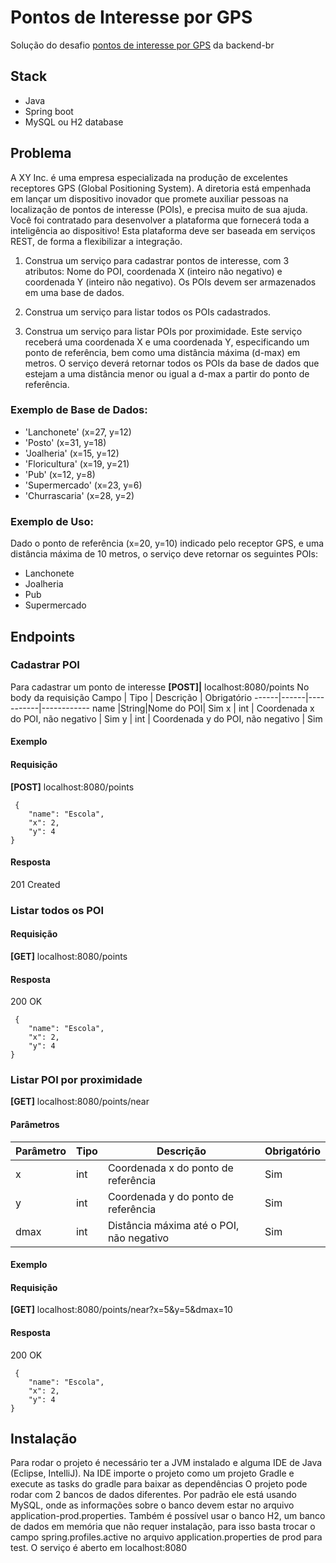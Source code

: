 # Pontos de Interesse por GPS

Solução do desafio [pontos de interesse por GPS](https://github.com/backend-br/desafios/tree/master/03-Hard/PontosDeInteressePorGPS) da backend-br

## Stack
- Java
- Spring boot
- MySQL ou H2 database

## Problema
A XY Inc. é uma empresa especializada na produção de excelentes receptores GPS (Global Positioning System).
A diretoria está empenhada em lançar um dispositivo inovador que promete auxiliar pessoas na localização de pontos de interesse (POIs), e precisa muito de sua ajuda.
Você foi contratado para desenvolver a plataforma que fornecerá toda a inteligência ao dispositivo! Esta plataforma deve ser baseada em serviços REST, de forma a flexibilizar a integração.

1. Construa um serviço para cadastrar pontos de interesse, com 3 atributos: Nome do POI, coordenada X (inteiro não negativo) e coordenada Y (inteiro não negativo). Os POIs devem ser armazenados em uma base de dados.

2. Construa um serviço para listar todos os POIs cadastrados.

3. Construa um serviço para listar POIs por proximidade. Este serviço receberá uma coordenada X e uma coordenada Y, especificando um ponto de referência, bem como uma distância máxima (d-max) em metros. O serviço deverá retornar todos os POIs da base de dados que estejam a uma distância menor ou igual a d-max a partir do ponto de referência.

### Exemplo de Base de Dados:

- 'Lanchonete' (x=27, y=12)
- 'Posto' (x=31, y=18)
- 'Joalheria' (x=15, y=12)
- 'Floricultura' (x=19, y=21)
- 'Pub' (x=12, y=8)
- 'Supermercado' (x=23, y=6)
- 'Churrascaria' (x=28, y=2)


### Exemplo de Uso:
Dado o ponto de referência (x=20, y=10) indicado pelo receptor GPS, e uma distância máxima de 10 metros, o serviço deve retornar os seguintes POIs:

 - Lanchonete
 - Joalheria
 - Pub
 - Supermercado
 
## Endpoints

### Cadastrar POI
Para cadastrar um ponto de interesse
**[POST]|** localhost:8080/points
No body da requisição
Campo | Tipo | Descrição | Obrigatório
------|------|-----------|------------
name  |String|Nome do POI| Sim
x | int | Coordenada x do POI, não negativo | Sim
y | int | Coordenada y do POI, não negativo | Sim

#### Exemplo
#### Requisição
**[POST]** localhost:8080/points
```
 {
    "name": "Escola",
    "x": 2,
    "y": 4
}
```
#### Resposta
201 Created


### Listar todos os POI
#### Requisição
**[GET]** localhost:8080/points
#### Resposta
200 OK
```
 {
    "name": "Escola",
    "x": 2,
    "y": 4
}
```

### Listar POI por proximidade
**[GET]** localhost:8080/points/near

#### Parâmetros
Parâmetro | Tipo | Descrição | Obrigatório
------|------|-----------|------------
x | int | Coordenada x do ponto de referência | Sim
y | int | Coordenada y do ponto de referência | Sim
dmax | int | Distância máxima até o POI, não negativo | Sim

#### Exemplo
#### Requisição
**[GET]** localhost:8080/points/near?x=5&y=5&dmax=10
#### Resposta
200 OK
```
 {
    "name": "Escola",
    "x": 2,
    "y": 4
}
```

## Instalação
Para rodar o projeto é necessário ter a JVM instalado e alguma IDE de Java (Eclipse, IntelliJ). Na IDE importe o projeto como um projeto Gradle e execute as tasks do gradle para baixar as dependências
O projeto pode rodar com 2 bancos de dados diferentes. Por padrão ele está usando MySQL, onde as informações sobre o banco devem estar no arquivo application-prod.properties. Também é possível usar o banco H2, um banco de dados em memória que não requer instalação, para isso basta trocar o campo spring.profiles.active no arquivo application.properties de prod para test.
O serviço é aberto em localhost:8080

